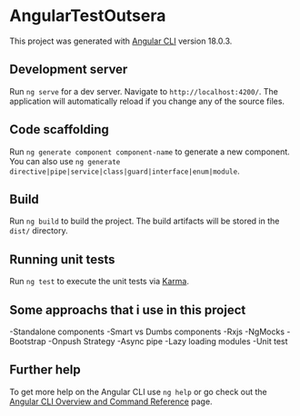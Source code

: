 # AngularTestOutsera

This project was generated with [Angular CLI](https://github.com/angular/angular-cli) version 18.0.3.

## Development server

Run `ng serve` for a dev server. Navigate to `http://localhost:4200/`. The application will automatically reload if you change any of the source files.

## Code scaffolding

Run `ng generate component component-name` to generate a new component. You can also use `ng generate directive|pipe|service|class|guard|interface|enum|module`.

## Build

Run `ng build` to build the project. The build artifacts will be stored in the `dist/` directory.

## Running unit tests

Run `ng test` to execute the unit tests via [Karma](https://karma-runner.github.io).

## Some approachs that i use in this project

-Standalone components
-Smart vs Dumbs components
-Rxjs
-NgMocks
-Bootstrap
-Onpush Strategy
-Async pipe
-Lazy loading modules
-Unit test

## Further help

To get more help on the Angular CLI use `ng help` or go check out the [Angular CLI Overview and Command Reference](https://angular.dev/tools/cli) page.
